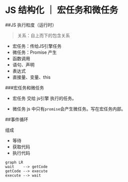 # JS 结构化 ｜ 宏任务和微任务

##JS 执行粒度（运行时）

>关系：自上而下的包含关系
* 宏任务：传给JS引擎任务
* 微任务：Promise 产生
* 函数调用
* 语句、声明
* 表达式
* 直接量、变量、this


###宏任务和微任务
* 宏任务
    交给 js引擎 执行的任务。

* 微任务
    js 中只有`promise`会产生微任务。写在宏任务内部。
    
    
    
##事件循环

组成
* 等待
* 获取代码
* 执行代码


```mermaid
graph LR
wait    --> getCode
getCode --> execute
execute --> wait
```
